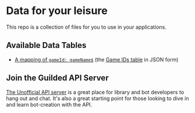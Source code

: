 # Data for your leisure

This repo is a collection of files for you to use in your applications.

## Available Data Tables

* [A mapping of `gameId: gameName`s](https://github.com/guildedapi/datatables/blob/main/games.json) (the [Game IDs table](https://guildedapi.com/resources/user/#game-ids) in JSON form)

## Join the Guilded API Server

[The Unofficial API server](https://community.guildedapi.com) is a great place for library and bot developers to hang out and chat. It's also a great starting point for those looking to dive in and learn bot-creation with the API.
